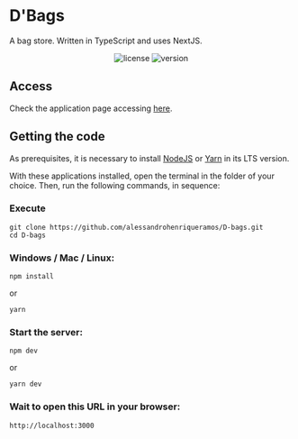 # D'Bags

A bag store. Written in TypeScript and uses NextJS.

<p align="center">
    <img src="https://img.shields.io/github/license/alessandrohenriqueramos/D-bags?color=000" alt="license"/>
    <img src="https://img.shields.io/github/package-json/v/alessandrohenriqueramos/D-bags?color=000" alt="version">
</p>

## Access

Check the application page accessing [here](https://d-bags.vercel.app).

## Getting the code

As prerequisites, it is necessary to install [NodeJS](https://nodejs.org/en/download/) or [Yarn](https://classic.yarnpkg.com/en/docs/install) in its LTS version.

With these applications installed, open the terminal in the folder of your choice. Then, run the following commands, in sequence:

### Execute

```
git clone https://github.com/alessandrohenriqueramos/D-bags.git
cd D-bags
```

### Windows / Mac / Linux:

```
npm install
```

or

```
yarn
```

### Start the server:

```
npm dev
```

or

```
yarn dev
```

### Wait to open this URL in your browser:

```
http://localhost:3000
```
